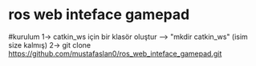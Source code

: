 # ros web inteface gamepad
#kurulum
1-> catkin_ws için bir klasör oluştur --> "mkdir catkin_ws" (isim size kalmış)
2-> git clone https://github.com/mustafaslan0/ros_web_inteface_gamepad.git
